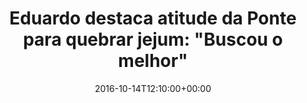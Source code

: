 ---
layout: post
title: "Eduardo destaca atitude da Ponte 
para quebrar jejum: \"Buscou o melhor\" "
date: 2016-10-14T12:10:00+00:00
external_link: "http://globoesporte.globo.com/sp/campinas-e-regiao/futebol/times/ponte-preta/noticia/2016/10/eduardo-destaca-atitude-da-ponte-para-quebrar-jejum-buscou-o-melhor.html"
categories: news "globo.com"
---